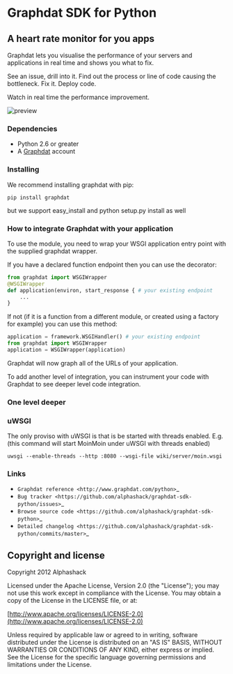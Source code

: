 # Graphdat SDK for Python

## A heart rate monitor for you apps

Graphdat lets you visualise the performance of your servers and applications in real time and shows you what to fix.

See an issue, drill into it. Find out the process or line of code causing the bottleneck. Fix it. Deploy code.

Watch in real time the performance improvement.

![preview](http://media.tumblr.com/c350f6338c4955f29f7245fa1e75d309/tumblr_inline_mhctexmC8F1qz4rgp.png)

### Dependencies
* Python 2.6 or greater
* A [Graphdat](http://www.graphdat.com/) account

### Installing

We recommend installing graphdat with pip:

```
pip install graphdat
```
but we support easy_install and python setup.py install as well

### How to integrate Graphdat with your application

To use the module, you need to wrap your WSGI application entry point with the supplied graphdat wrapper.

If you have a declared function endpoint then you can use the decorator:

```python
from graphdat import WSGIWrapper
@WSGIWrapper
def application(environ, start_response { # your existing endpoint
	...
}
```

If not (if it is a function from a different module, or created using a factory for example) you can use this method:

```python
application = framework.WSGIHandler() # your existing endpoint
from graphdat import WSGIWrapper
application = WSGIWrapper(application)
```

Graphdat will now graph all of the URLs of your application.

To add another level of integration, you can instrument your code with Graphdat to see deeper level code integration.

### One level deeper


### uWSGI

The only proviso with uWSGI is that is be started with threads enabled. E.g. (this command will start MoinMoin under uWSGI with threads enabled)

```
uwsgi --enable-threads --http :8080 --wsgi-file wiki/server/moin.wsgi
```

### Links

* `Graphdat reference <http://www.graphdat.com/python>`_
* `Bug tracker <https://github.com/alphashack/graphdat-sdk-python/issues>`_
* `Browse source code <https://github.com/alphashack/graphdat-sdk-python>`_
* `Detailed changelog <https://github.com/alphashack/graphdat-sdk-python/commits/master>`_


## Copyright and license

Copyright 2012 Alphashack

Licensed under the Apache License, Version 2.0 (the "License");
you may not use this work except in compliance with the License.
You may obtain a copy of the License in the LICENSE file, or at:

  [http://www.apache.org/licenses/LICENSE-2.0](http://www.apache.org/licenses/LICENSE-2.0)

Unless required by applicable law or agreed to in writing, software
distributed under the License is distributed on an "AS IS" BASIS,
WITHOUT WARRANTIES OR CONDITIONS OF ANY KIND, either express or implied.
See the License for the specific language governing permissions and
limitations under the License.
